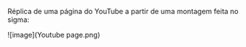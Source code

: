 Réplica de uma página do YouTube a partir de uma montagem feita no sigma: 

![image](Youtube page.png)

